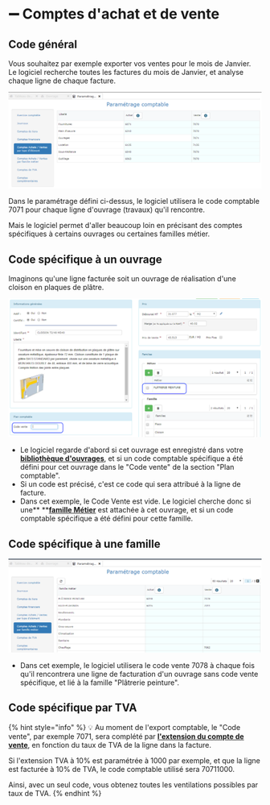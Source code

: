 # ➖ Comptes d'achat et de vente

## Code général

Vous souhaitez par exemple exporter vos ventes pour le mois de Janvier.\
Le logiciel recherche toutes les factures du mois de Janvier, et analyse chaque ligne de chaque facture.

![](../../../.gitbook/assets/compte_par_type.png)

Dans le paramétrage défini ci-dessus, le logiciel utilisera le code comptable 7071 pour chaque ligne d'ouvrage (travaux) qu'il rencontre.

Mais le logiciel permet d'aller beaucoup loin en précisant des comptes spécifiques à certains ouvrages ou certaines familles métier.

## Code spécifique à un ouvrage

Imaginons qu'une ligne facturée soit un ouvrage de réalisation d'une cloison en plaques de plâtre.

![](../../../.gitbook/assets/fiche-ouvrage_compta.png)

* Le logiciel regarde d'abord si cet ouvrage est enregistré dans votre [**bibliothèque d'ouvrages**](../../bibliotheque-de-chiffrage/la-bibliotheque-douvrages/), et si un code comptable spécifique a été défini pour cet ouvrage dans le "Code vente" de la section "Plan comptable".
* Si un code est précisé, c'est ce code qui sera attribué à la ligne de facture.
* Dans cet exemple, le Code Vente est vide. Le logiciel cherche donc si une** **[**famille Métier**](../../bibliotheque-de-chiffrage/les-familles.md) est attachée à cet ouvrage, et si un code comptable spécifique a été défini pour cette famille.

## Code spécifique à une famille

![](../../../.gitbook/assets/compte_par_famille.png)

* Dans cet exemple, le logiciel utilisera le code vente 7078 à chaque fois qu'il rencontrera une ligne de facturation d'un ouvrage sans code vente spécifique, et lié à la famille "Plâtrerie peinture".

## Code spécifique par TVA

{% hint style="info" %}
:bulb: Au moment de l'export comptable, le "Code vente", par exemple 7071, sera complété par [**l'extension du compte de vente**](les-comptes-de-tva.md), en fonction du taux de TVA de la ligne dans la facture.

Si l'extension TVA à 10% est paramétrée à 1000 par exemple, et que la ligne est facturée à 10% de TVA, le code comptable utilisé sera 70711000.

Ainsi, avec un seul code, vous obtenez toutes les ventilations possibles par taux de TVA.
{% endhint %}

